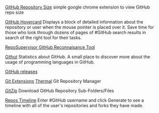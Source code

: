 
[GitHub Repository Size](https://chrome.google.com/webstore/detail/github-repository-size/apnjnioapinblneaedefcnopcjepgkci)
simple google chrome extension to view GitHub repo size

[GitHub Hovercard](https://chrome.google.com/webstore/detail/github-hovercard/mmoahbbnojgkclgceahhakhnccimnplk/related)
Displays a block of detailed information about the repository or user when the mouse pointer is placed over it. Save time for those who look through dozens of pages of #GitHub search results in search of the right tool for their tasks.

[RepoSupervisor GitHub Reconnaisance Tool](https://github.com/auth0/repo-supervisor)

[Githut](http://githut.info/)
Statistics about GitHub.
A small place to discover more about the usage of programming languages in GitHub.

[GitHub releases](http://www.somsubhra.com/github-release-stats/)

[Git Extensions](https://gitextensions.github.io/)
[Thermal](https://thermal.codecarrot.net/)
Git Repository Manager

[GitZip](https://gitzip.org/)
Download GitHub Repository Sub-Folders/Files

[Repos Timeline](https://repostimeline.nazifbara.com/)
Enter #GitHub username and click Generate to see a timeline with all of the user's repositories and forks they have made.
